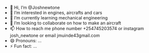 - 👋 Hi, I’m @Joshnewtone
- 👀 I’m interested in engines, aircrafts and cars
- 🌱 I’m currently learning mechanical engineering
- 💞️ I’m looking to collaborate on how to make an aircraft
- 📫 How to reach me phone number +254745203574 or instagram josh_newtone or email jmuinde43gmail.com
- 😄 Pronouns: ...
- ⚡ Fun fact: ...

<!---
Joshnewtone/Joshnewtone is a ✨ special ✨ repository because its `README.md` (this file) appears on your GitHub profile.
You can click the Preview link to take a look at your changes.
--->
